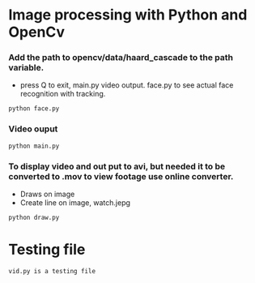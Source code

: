 # Image processing with Python and OpenCv 

### Add the path to opencv/data/haard_cascade to the path variable.
* press Q to exit, main.py video output. face.py to see actual face recognition with tracking.

```
python face.py  
```
### Video ouput
```
python main.py
```

### To display video and out put to avi, but needed it to be converted to .mov to view footage use online converter. 

* Draws on image
* Create line on image, watch.jepg
```
python draw.py
```

# Testing file
```
vid.py is a testing file
```